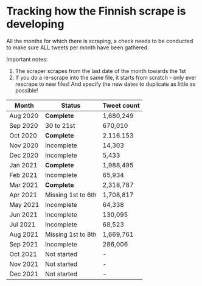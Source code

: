 # Tracking how the Finnish scrape is developing
All the months for which there is scraping, a check needs to be conducted to make sure ALL tweets per month have been gathered.

Important notes:
1. The scraper scrapes from the last date of the month towards the 1st
2. If you do a re-scrape into the same file, it starts from scratch - only ever rescrape to new files! And specify the new dates to duplicate as little as possible!

| Month    | Status         | Tweet count |
|----------|----------------|-------------|
| Aug 2020 | **Complete**       | 1,680,249   |
| Sep 2020 | 30 to 21st     | 670,010     |
| Oct 2020 | **Complete**       | 2.116.153   |
| Nov 2020 | Incomplete     | 14,303      |
| Dec 2020 | Incomplete     | 5,433       |
| Jan 2021 | **Complete**       | 1,988,495   |
| Feb 2021 | Incomplete     | 65,934      |
| Mar 2021 | **Complete**       | 2,318,787   |
| Apr 2021 | Missing 1st to 6th | 1,708,817   |
| May 2021 | Incomplete     | 64,338      |
| Jun 2021 | Incomplete     | 130,095     |
| Jul 2021 | Incomplete     | 68,523      |
| Aug 2021 | Missing 1st to 8th    | 1,669,761           |
| Sep 2021 | Incomplete     | 286,006     |
| Oct 2021 | Not started    | -           |
| Nov 2021 | Not started    | -           |
| Dec 2021 | Not started    | -           |
